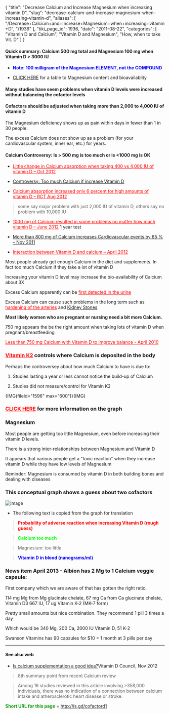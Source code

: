 {
  "title": "Decrease Calcium and Increase Magnesium when increasing vitamin D",
  "slug": "decrease-calcium-and-increase-magnesium-when-increasing-vitamin-d",
  "aliases": [
    "/Decrease+Calcium+and+Increase+Magnesium+when+increasing+vitamin+D",
    "/1936"
  ],
  "tiki_page_id": 1936,
  "date": "2011-08-22",
  "categories": [
    "Vitamin D and Calcium",
    "Vitamin D and Magnesium",
    "How, when to take Vit. D"
  ]
}


#### Quick summary: Calcium 500 mg total and Magnesium 100 mg when Vitamin D > 3000 IU

*  **<span style="color:#00F;">Note: 100 milligram of the Magnesium ELEMENT, not the COMPOUND</span>** 

* [CLICK HERE](http://www.longecity.org/forum/topic/16932-bioavailability-elemental-of-magnesium-types/) for a table to Magnesium content and bioavailablity 

#### Many studies have seem problems when vitamin D levels were increased without balancing the cofactor levels

#### Cofactors should be adjusted when taking more than 2,000 to 4,000 IU of vitamin D

The Magnesium deficiency shows up as pain within days in fewer than 1 in 30 people. 

The excess Calcium does not show up as a problem (for your cardiovascular system, inner ear, etc.) for years. 

#### Calcium Controversy: Is > 500 mg is too much or is  <1000 mg is OK

* <a href="/posts/little-change-in-calcium-absorption-when-taking-400-vs-4000-iu-of-vitamin-d" style="color: red; text-decoration: underline;" title="This link has an unknown page_id: 3259">Little change in Calcium absorption when taking 400 vs 4,000 IU of vitamin D – Oct 2012</a>

* [Controversy: Too much Calcium if increase Vitamin D](/posts/controversy-too-much-calcium-if-increase-vitamin-d)

* <a href="/posts/calcium-absorption-increased-only-6-percent-for-high-amounts-of-vitamin-d-rct" style="color: red; text-decoration: underline;" title="This link has an unknown page_id: 3070">Calcium absorption increased only 6 percent for high amounts of vitamin D – RCT Aug 2012</a>

> some say major problem with just 2,000 IU of vitamin D, others say no problem with 10,000 IU

* <a href="/posts/1000-mg-of-calcium-resulted-in-some-problems-no-matter-how-much-vitamin-d" style="color: red; text-decoration: underline;" title="This link has an unknown page_id: 2950">1000 mg of Calcium resulted in some problems no matter how much vitamin D – June 2012</a> 1 year test

* [More than 800 mg of Calcium increases Cardiovascular events by 85 % – Nov 2011](/posts/more-than-800-mg-of-calcium-increases-cardiovascular-events-by-85-percent)

* <a href="/posts/interaction-between-vitamin-d-and-calcium" style="color: red; text-decoration: underline;" title="This link has an unknown page_id: 2668">Interaction between Vitamin D and calcium – April 2012</a>

Most people already get enough Calcium in the diet and supplements. In fact too much Calcium if they take a lot of vitamin D

Increasing your vitamin D level may increase the bio-availability of Calcium about 3X

Excess Calcium apparently can be <a href="/posts/first-detected-in-the-urine" style="color: red; text-decoration: underline;" title="This link has an unknown page_id: 1686">first detected in the urine</a>

Excess Calcium can cause such problems in the long term such as <a href="/posts/hardening-of-the-arteries" style="color: red; text-decoration: underline;" title="This link has an unknown page_id: 1725">hardening of the arteries</a> and [Kidney Stones](%20[https://www.VitaminDWiki.com/tiki-browse_categories.php?parentId=81&sort_mode=created_desc) 

 **Most likely women who are pregnant or nursing need a bit more Calcium.**  

750 mg appears the be the right amount when taking lots of vitamin D when pregnant/breastfeeding

<a href="/posts/less-than-750-mg-calcium-with-vitamin-d-to-improve-balance" style="color: red; text-decoration: underline;" title="This link has an unknown page_id: 171">Less than 750 mg Calcium with Vitamin D to improve balance - April 2010</a>

### <a href="/posts/vitamin-k2" style="color: red; text-decoration: underline;" title="This link has an unknown page_id: 765">Vitamin K2</a>  controls where Calcium is deposited in the body

Perhaps the controversey about how much Calcium to have is due to:

1. Studies lasting a year or less cannot notice the build-up of Calcium

1. Studies did not measure/control for Vitamin K2

{IMG(fileId="1596" max="600")}{IMG}

### <a href="/posts/click-here" style="color: red; text-decoration: underline;" title="This link has an unknown page_id: 1193">CLICK HERE</a> for more information on the graph

### Magnesium

Most people are getting too little Magnesium, even before increasing their vitamin D levels.

There is a strong inter-relationships between Magnesium and Vitamin D

It appears that various people get a "toxic reaction" when they increase vitamin D while they have low levels of Magnesium

Reminder: Magnesium is consumed by vitamin D in both building bones and dealing with diseases

### This conceptual graph shows a guess about two cofactors

<img src="/attachments/d3.mock.jpg" alt="image">

* The following text is copied from the graph for translation

>  **<span style="color:#F00;">Probability of adverse reaction when increasing Vitamin D (rough guess)</span>** 

>  **<span style="color:#0F0;">Calcium too much</span>** 

> Magnesium: too little

>  **<span style="color:#00F;">Vitamin D in blood (nanograms/ml)</span>** 

### News item April 2013 - Albion has 2 Mg to 1 Calcium veggie capsule:

First company which we are aware of that has gotten the right ratio.

114 mg Mg from Mg glucinate chelate, 67 mg Ca from Ca glucinate chelate, Vitamin D3 667 IU, 17 ug Vitamin K-2 (MK-7 form)

Pretty small amounts but nice combination. They recommend 1 pill 3 times a day

Which would be 340 Mg, 200 Ca, 2000 IU Vitamin D, 51 K-2

Swanson Vitamins has 90 capsules for $10  = 1 month at 3 pills per day

---

#### See also web

* [Is calcium supplementation a good idea?](http://blog.vitamindcouncil.org/2012/11/27/is-calcium-supplementation-a-good-idea/)Vitamin D Council, Nov 2012

> 8th summary point from recent Calcium review

> Among 16 studies reviewed in this article involving >358,000 individuals, there was no indication of a connection between calcium intake and atherosclerotic heart disease or stroke.

 **<span style="color:#090;">Short URL for this page</span>**  = http://is.gd/cofactord1